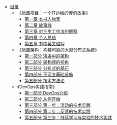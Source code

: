 * [目录](README.md)
    * 《凤凰项目：一个IT运维的传奇故事》
        * [第一章 本书人物表](phonenix_project/ch01.md)
        * [第二章 故事线](phonenix_project/ch02.md)
        * [第三章 对三步工作法的解释](phonenix_project/ch03.md)
        * [第四章 个人总结](phonenix_project/ch04.md)
        * [第五章 书中英文缩写](phonenix_project/ch05.md)
    * 《凤凰架构：构建可靠的大型分布式系统》
        * [第一部分 演进中的架构](phonenix_architecture/ch01.md)
        * [第二部分 架构师的视角](phonenix_architecture/ch02.md)
        * [第三部分 分布式的基石](phonenix_architecture/ch03.md)
        * [第四部分 不可变基础设施](phonenix_architecture/ch04.md)
        * [第五部分 技术方法论](phonenix_architecture/ch05.md)
    * 《DevOps实践指南》
        * [第一部分 DevOps介绍](devops_handbook/ch01.md)
        * [第二部分 从何开始](devops_handbook/ch02.md)
        * [第三部分 第一步：流动的技术实践](devops_handbook/ch03.md)
        * [第四部分 第二步：反馈的技术实践](devops_handbook/ch04.md)
        * [第五部分 第三步：持续学习与实验的技术实践](devops_handbook/ch05.md)